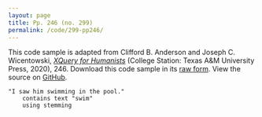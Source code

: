 ```yaml
---
layout: page
title: Pp. 246 (no. 299)
permalink: /code/299-pp246/
---
```


This code sample is adapted from Clifford B. Anderson and Joseph C. Wicentowski, 
[_XQuery for Humanists_](/) (College Station: Texas A&M University Press, 2020), 246. 
Download this code sample in its [raw form](/code/299-pp246/299-pp246.xq).
View the source on [GitHub](https://github.com/coding4humanists/xquery4humanists/blob/master/code/299-pp246/299-pp246.xq).

```xquery
"I saw him swimming in the pool." 
    contains text "swim" 
    using stemming
```  
